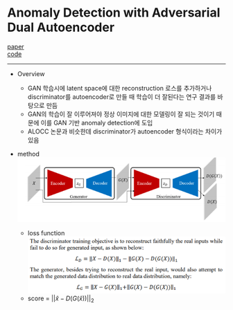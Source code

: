 # Anomaly Detection with Adversarial Dual Autoencoder

[paper](https://arxiv.org/pdf/1902.06924)  
[code]()

---
* Overview
  * GAN 학습시에 latent space에 대한 reconstruction 로스를 추가하거나discriminator를 autoencoder로 만들 때 학습이 더 잘된다는 연구 결과를 바탕으로 만듬
  * GAN의 학습이 잘 이루어져야 정상 이미지에 대한 모델링이 잘 되는 것이기 때문에 이를 GAN 기반 anomaly detection에 도입
  * ALOCC 논문과 비슷한데 discriminator가 autoencoder 형식이라는 차이가 있음 

* method  
![model](./model.PNG)
  * loss function  
![loss](./loss.PNG)
  * score = $||\hat{x}-D(G(\hat{x}))||_{2}$  
